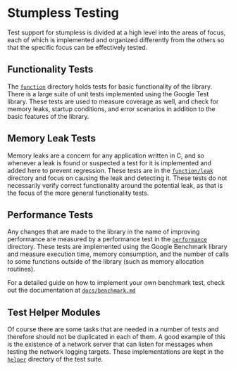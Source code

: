 # Stumpless Testing
Test support for stumpless is divided at a high level into the areas of focus,
each of which is implemented and organized differently from the others so that
the specific focus can be effectively tested.

## Functionality Tests
The [`function`](./function) directory holds tests for basic functionality of
the library. There is a large suite of unit tests implemented using the Google
Test library. These tests are used to measure coverage as well, and check for
memory leaks, startup conditions, and error scenarios in addition to the basic
features of the library.

## Memory Leak Tests
Memory leaks are a concern for any application written in C, and so whenever a
leak is found or suspected a test for it is implemented and added here to
prevent regression. These tests are in the [`function/leak`](./function/leak)
directory and focus on causing the leak and detecting it. These tests do not
necessarily verify correct functionality around the potential leak, as that is
the focus of the more general functionality tests.

## Performance Tests
Any changes that are made to the library in the name of improving performance
are measured by a performance test in the [`performance`](./performance)
directory. These tests are implemented using the Google Benchmark library and
measure execution time, memory consumption, and the number of calls to some
functions outside of the library (such as memory allocation routines).

For a detailed guide on how to implement your own benchmark test, check out
the documentation at [`docs/benchmark.md`](../docs/benchmark.md)

## Test Helper Modules
Of course there are some tasks that are needed in a number of tests and
therefore should not be duplicated in each of them. A good example of this is
the existence of a network server that can listen for messages when testing
the network logging targets. These implementations are kept in the
[`helper`](./helper) directory of the test suite.

